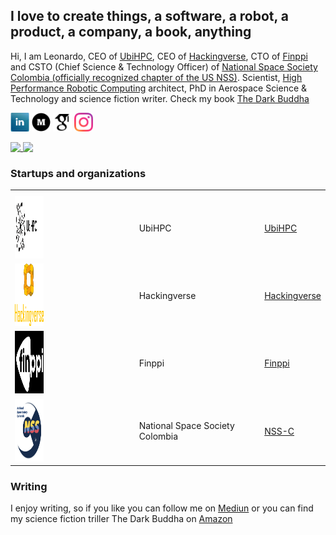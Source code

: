 <!DOCTYPE html>
<html>
<head>
</head>
<body>
	
  <h2>I love to create things, a software, a robot, a product, a company, a book, anything</h2>

  <p>Hi, I am Leonardo, CEO of <a href="https://www.ubihpc.com" target="_blank">UbiHPC</a>, CEO of <a href="https://www.hackingverse.com" target="_blank">Hackingverse</a>, CTO of <a href="https://www.finppi.com" target="_blank">Finppi</a> and CSTO (Chief Science & Technology Officer) of <a href="https://nsscolombia.space/" target="_blank">National Space Society Colombia (officially recognized chapter of the US NSS)</a>. Scientist, <a href="https://www.sciencedirect.com/science/article/abs/pii/S092188901830232X" target="_blank">High Performance Robotic Computing</a> architect, PhD in Aerospace Science & Technology and science fiction writer. Check my book <a href="https://www.amazon.com/Dark-Buddha-Leonardo-Camargo-Forero-ebook/dp/B01IQ53ELW"
      target="_blank">The Dark Buddha</a>
  </p>
  <p>
	<a href="https://www.linkedin.com/in/leonardocamargoforero/" target="_blank"><img src="https://github.com/leonardocfor/leonardocfor/blob/master/linkedin.jpeg" width="30" height="30" alt="@leonardocamargoforero"></a>
  <a href="https://medium.com/@leonardocamargoforero" target="_blank"><img src="https://github.com/leonardocfor/leonardocfor/blob/master/medium.png" width="30" height="30" alt="@leonardocamargoforero"></a>
<a href="https://scholar.google.com.co/citations?user=2sbkoPwAAAAJ&hl=es&oi=ao" target="_blank"><img src="https://github.com/leonardocfor/leonardocfor/blob/master/scholar.png" width="30" height="30" alt="@leonardocamargoforero"></a>
<a href="https://www.instagram.com/leonardo_cfor" target="_blank"><img src="https://github.com/leonardocfor/leonardocfor/blob/master/instagram.png" width="30" height="30" alt="@leonardocamargoforero"></a>
</p>
  	
  <a href="https://github.com/leonardocfor/leonardocfor">
    <img align="top" src="https://github-readme-stats.vercel.app/api/top-langs/?username=leonardocfor&hide_border=true&layout=compact&title_color=58A6FF&text_color=8C949E&icon_color=89E153&bg_color=0D1117&hide_border=true" />
  </a>
  <a href="https://github.com/josefaidt/josefaidt">
    <img align="top" src="https://github-readme-stats.vercel.app/api?username=leonardocfor&show_icons=true&count_private=true&hide=issues&title_color=58A6FF&text_color=8C949E&icon_color=89E153&bg_color=0D1117&hide_border=true" />
  </a>
	<br>
  <h3>Startups and organizations</h3>
  
  <table>
    <tr>
      <th></th>
      <th></th>
      <th></th>
    </tr>
    <tr>
      <td><a href="https://www.ubihpc.com" target="_blank"><img src="https://github.com/leonardocfor/leonardocfor/blob/master/logo-transparent.png" alt="UbiHPC" width="25%" height="100"></a></td>
      <td>UbiHPC</td>
      <td><a href="https://www.ubihpc.com" target="_blank">UbiHPC</a></td>
    </tr>
    <tr>
      <td><a href="https://www.hackingverse.com" target="_blank"><img src="https://github.com/leonardocfor/leonardocfor/blob/master/logo-HCKVERSE.png" alt="Hackingverse" width="25%" height="100"></a></td>
      <td>Hackingverse</td>
      <td><a href="https://www.hackingverse.com" target="_blank">Hackingverse</a></td>
    </tr>
    <tr>
      <td><a href="https://www.finppi.com" target="_blank"><img src="https://github.com/leonardocfor/leonardocfor/blob/master/logo-finppi.png" alt="Finppi" width="25%" height="100"></a></td>
      <td>Finppi</td>
      <td><a href="https://www.finppi.com" target="_blank">Finppi</a></td>
    </tr>
    <tr>
      <td><a href="https://nsscolombia.space/" target="_blank"><img src="https://github.com/leonardocfor/leonardocfor/blob/master/logo-NSS.png" alt="NSS Colombia" width="25%" height="100"></a></td>
      <td>National Space Society Colombia</td>
      <td><a href="https://nsscolombia.space/" target="_blank">NSS-C</a></td>
    </tr>
  </table>
  
  <h3>Writing</h3>

  <p>I enjoy writing, so if you like you can follow me on <a href="https://leonardocamargoforero.medium.com/" target="_blank">Mediun</a> or you can find my science fiction triller The Dark Buddha on <a href="https://www.amazon.com/-/es/Leonardo-Camargo-Forero/dp/1535357436" target="_blank">Amazon</a> </p>
  
</body>
</html>




<!--
**leonardocfor/leonardocfor** is a ✨ _special_ ✨ repository because its `README.md` (this file) appears on your GitHub profile.

Here are some ideas to get you started:

- 🔭 I’m currently working on ...
- 🌱 I’m currently learning ...
- 👯 I’m looking to collaborate on ...
- 🤔 I’m looking for help with ...
- 💬 Ask me about ...
- 📫 How to reach me: ...
- 😄 Pronouns: ...
- ⚡ Fun fact: ...
-->
